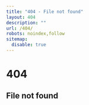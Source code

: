 ```yaml
---
title: "404 - File not found"
layout: 404
description: ""
url: /404/
robots: noindex,follow
sitemap:
  disable: true
---
```


<div class="text-center py-5">
  <h1 class="display-1">404</h1>
  <h2>File not found</h2>
</div>
